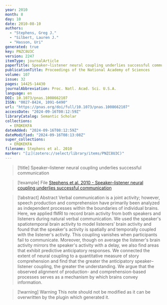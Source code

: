 ```yaml
---
year: 2010
month: 8
day: 10
date: 2010-08-10
authors:
  - "Stephens, Greg J."
  - "Silbert, Lauren J."
  - "Hasson, Uri"
generated: true
key: PNZC8U3C
version: 2247
itemType: journalArticle
paperTitle: Speaker–listener neural coupling underlies successful communication
publicationTitle: Proceedings of the National Academy of Sciences
volume: 107
issue: 32
pages: 14425-14430
journalAbbreviation: Proc. Natl. Acad. Sci. U.S.A.
language: en
DOI: 10.1073/pnas.1008662107
ISSN: "0027-8424, 1091-6490"
url: "https://pnas.org/doi/full/10.1073/pnas.1008662107"
accessDate: "2024-09-16T08:12:59Z"
libraryCatalog: Semantic Scholar
collections:
  - ERQKEKFA
dateAdded: "2024-09-16T08:12:59Z"
dateModified: "2024-09-16T08:13:08Z"
super_collections:
  - ERQKEKFA
filename: Stephens et al. 2010
marker: "[🇿](zotero://select/library/items/PNZC8U3C)"
---
```


> [!title] Speaker–listener neural coupling underlies successful communication

> [!example] File
> [Stephens et al. 2010 - Speaker–listener neural coupling underlies successful communication](/Papers/PDFs/Stephens%20et%20al.%202010%20-%20Speaker–listener%20neural%20coupling%20underlies%20successful%20communication.pdf)

> [!abstract] Abstract
> Verbal communication is a joint activity; however, speech production and comprehension have primarily been analyzed as independent processes within the boundaries of individual brains. Here, we applied fMRI to record brain activity from both speakers and listeners during natural verbal communication. We used the speaker's spatiotemporal brain activity to model listeners’ brain activity and found that the speaker's activity is spatially and temporally coupled with the listener's activity. This coupling vanishes when participants fail to communicate. Moreover, though on average the listener's brain activity mirrors the speaker's activity with a delay, we also find areas that exhibit predictive anticipatory responses. We connected the extent of neural coupling to a quantitative measure of story comprehension and find that the greater the anticipatory speaker–listener coupling, the greater the understanding. We argue that the observed alignment of production- and comprehension-based processes serves as a mechanism by which brains convey information.

>[!warning] Warning
> This note should not be modified as it can be overwritten by the plugin which generated it.

